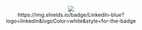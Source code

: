 
<div id="header" align="center">
  <img src="https://media.giphy.com/media/lbcLMX9B6sTsGjUmS3/giphy.gif" width:"100"/>

  
<div id="badges"> 
https://img.shields.io/badge/LinkedIn-blue?logo=linkedin&logoColor=white&style=for-the-badge
</div>
